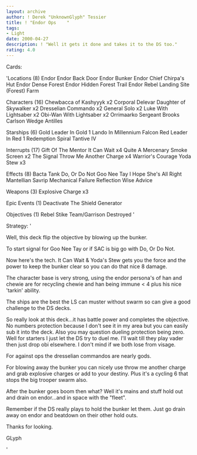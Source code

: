 ```yaml
---
layout: archive
author: ! Derek "UnknownGlyph" Tessier
title: ! "Endor Ops    "
tags:
- Light
date: 2000-04-27
description: ! "Well it gets it done and takes it to the DS too."
rating: 4.0
---
```

Cards: 

'Locations (8)
Endor
Endor Back Door
Endor Bunker
Endor Chief Chirpa's Hut
Endor Dense Forest
Endor Hidden Forest Trail
Endor Rebel Landing Site (Forest)
Farm

Characters (16)
Chewbacca of Kashyyyk  x2
Corporal Delevar
Daughter of Skywalker  x2
Dresselian Commando  x2
General Solo  x2
Luke With Lightsaber  x2
Obi-Wan With Lightsaber  x2
Orrimaarko
Sergeant Brooks Carlson
Wedge Antilles

Starships (6)
Gold Leader In Gold 1
Lando In Millennium Falcon
Red Leader In Red 1
Redemption
Spiral
Tantive IV

Interrupts (17)
Gift Of The Mentor
It Can Wait  x4
Quite A Mercenary
Smoke Screen  x2
The Signal
Throw Me Another Charge  x4
Warrior's Courage
Yoda Stew  x3

Effects (8)
Bacta Tank
Do, Or Do Not
Goo Nee Tay
I Hope She's All Right
Mantellian Savrip
Mechanical Failure
Reflection
Wise Advice

Weapons (3)
Explosive Charge  x3

Epic Events (1)
Deactivate The Shield Generator

Objectives (1)
Rebel Stike Team/Garrison Destroyed  '

Strategy: '

Well, this deck flip the objective by blowing up the bunker.

To start signal for Goo Nee Tay or if SAC is big go with Do, Or Do Not.

Now here's the tech.  It Can Wait & Yoda's Stew gets you the force and the power to keep the bunker clear so you can do that nice 8 damage.

The character base is very strong, using the endor persona's of han and chewie are for recycling chewie and han being immune < 4 plus his nice 'tarkin' ability.

The ships are the best the LS can muster without swarm so can give a good challenge to the DS decks.

So really look at this deck...it has battle power and completes the objective.	No numbers protection because I don't see it in my area but you can easily sub it into the deck.  Also you may question dueling protection being zero.  Well for starters I just let the DS try to duel me.  I'll wait till they play vader then just drop obi elsewhere.  I don't mind if we both lose from visage.

For against ops the dresselian commandos are nearly gods.

For blowing away the bunker you can nicely use throw me another charge and grab explosive charges or add to your destiny.  Plus it's a cycling 6 that stops the big trooper swarm also.

After the bunker goes boom then what?  Well it's mains and stuff hold out and drain on endor...and in space with the "fleet".

Remember if the DS really plays to hold the bunker let them.  Just go drain away on endor and beatdown on their other hold outs.

Thanks for looking.

GLyph


'
